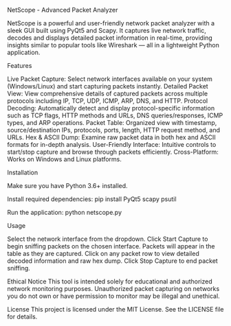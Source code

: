 NetScope - Advanced Packet Analyzer

NetScope is a powerful and user-friendly network packet analyzer with a sleek GUI built using PyQt5 and Scapy. It captures live network traffic, decodes and displays detailed packet information in real-time, providing insights similar to popular tools like Wireshark — all in a lightweight Python application.

Features

Live Packet Capture: Select network interfaces available on your system (Windows/Linux) and start capturing packets instantly.
Detailed Packet View: View comprehensive details of captured packets across multiple protocols including IP, TCP, UDP, ICMP, ARP, DNS, and HTTP.
Protocol Decoding: Automatically detect and display protocol-specific information such as TCP flags, HTTP methods and URLs, DNS queries/responses, ICMP types, and ARP operations.
Packet Table: Organized view with timestamp, source/destination IPs, protocols, ports, length, HTTP request method, and URLs.
Hex & ASCII Dump: Examine raw packet data in both hex and ASCII formats for in-depth analysis.
User-Friendly Interface: Intuitive controls to start/stop capture and browse through packets efficiently.
Cross-Platform: Works on Windows and Linux platforms.

Installation

Make sure you have Python 3.6+ installed.

Install required dependencies:
pip install PyQt5 scapy psutil

Run the application:
python netscope.py

Usage

Select the network interface from the dropdown.
Click Start Capture to begin sniffing packets on the chosen interface.
Packets will appear in the table as they are captured.
Click on any packet row to view detailed decoded information and raw hex dump.
Click Stop Capture to end packet sniffing.

Ethical Notice
This tool is intended solely for educational and authorized network monitoring purposes. Unauthorized packet capturing on networks you do not own or have permission to monitor may be illegal and unethical.

License
This project is licensed under the MIT License. See the LICENSE file for details.
